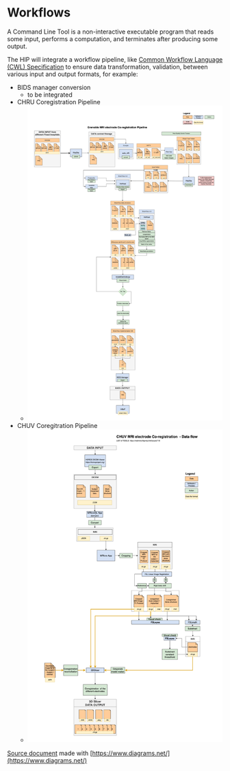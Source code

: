 # Workflows

A Command Line Tool is a non-interactive executable program that reads some input, performs a computation, and terminates after producing some output. 

The HIP will integrate a workflow pipeline, like [Common Workflow Language (CWL) Specification](https://www.commonwl.org/v1.2/) to ensure data transformation, validation, between various input and output formats, for example: 

- BIDS manager conversion 
    - to be integrated 
- CHRU Coregistration Pipeline
   - ![CHRU Coregistration Workflow](./images/coregistration-grenoble.png)
- CHUV Coregitration Pipeline  
  - ![CHUV Coregitration Workflow](./images/coregistration-chuv.png)


[Source document](./docs/HIPArchitectureDesign.drawio) made with [https://www.diagrams.net/](https://www.diagrams.net/)
